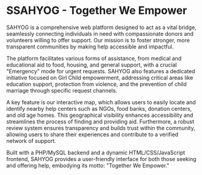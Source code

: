 # SSAHYOG - Together We Empower
SAHYOG is a comprehensive web platform designed to act as a vital bridge, seamlessly connecting individuals in need with compassionate donors and volunteers willing to offer support. Our mission is to foster stronger, more transparent communities by making help accessible and impactful.

The platform facilitates various forms of assistance, from medical and educational aid to food, housing, and general support, with a crucial "Emergency" mode for urgent requests. SAHYOG also features a dedicated initiative focused on Girl Child empowerment, addressing critical areas like education support, protection from violence, and the prevention of child marriage through specific request channels. 

A key feature is our interactive map, which allows users to easily locate and identify nearby help centers such as NGOs, food banks, donation centers, and old age homes. This geographical visibility enhances accessibility and streamlines the process of finding and providing aid. Furthermore, a robust review system ensures transparency and builds trust within the community, allowing users to share their experiences and contribute to a verified network of support.

Built with a PHP/MySQL backend and a dynamic HTML/CSS/JavaScript frontend, SAHYOG provides a user-friendly interface for both those seeking and offering help, embodying its motto: "Together We Empower."
